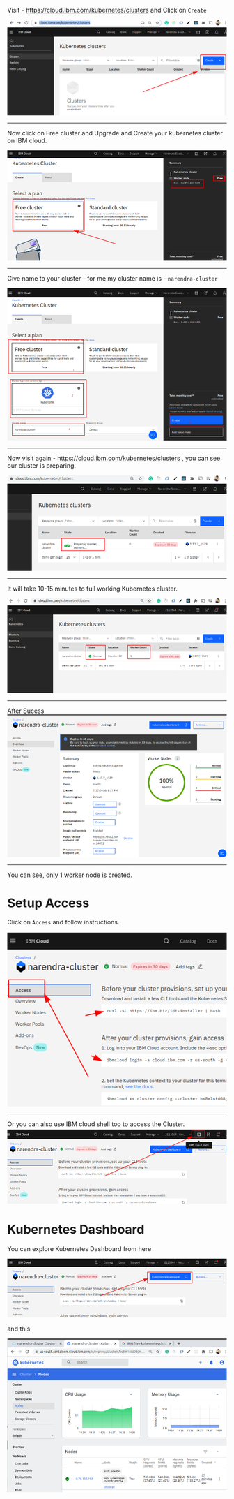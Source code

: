 Visit - https://cloud.ibm.com/kubernetes/clusters and Click on `Create`

[![](./2020-07-17_13-37.png)](#)
<hr/>

Now click on Free cluster and Upgrade and Create your kubernetes cluster on IBM cloud.

[![](./2020-07-17_13-46.png)](#)
<hr/>

 Give name to your cluster - for me my cluster name is - `narendra-cluster`

[![](./2020-07-17_13-55.png)](#)
<hr/>

 Now visit again - https://cloud.ibm.com/kubernetes/clusters , you can see our cluster is preparing.

[![](./2020-07-17_13-58.png)](#)
<hr/>

It will take 10-15 minutes to full working Kubernetes cluster.

[![](./2020-07-17_14-24.png)](#)
<hr/>

After Sucess
[![](./2020-07-17_14-32.png)](#)
<hr/>

You can see, only 1 worker node is created.

Setup Access
=============

Click on `Access` and follow instructions.

[![](./2020-07-17_14-34.png)](#)
<hr/>

Or you can also use IBM cloud shell too to access the Cluster.
[![](./2020-07-17_14-34_1.png)](#)


Kubernetes Dashboard
====================
You can explore Kubernetes Dashboard from here

[![](./2020-07-17_14-40.png)](#)
<br/>

and this

[![](./2020-07-17_14-41.png)](#)
<br/>

